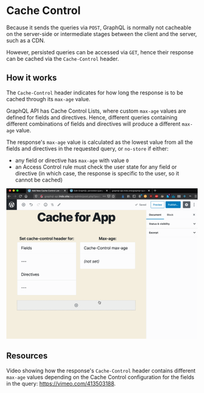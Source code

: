 # Cache Control

Because it sends the queries via `POST`, GraphQL is normally not cacheable on the server-side or intermediate stages between the client and the server, such as a CDN.

However, persisted queries can be accessed via `GET`, hence their response can be cached via the `Cache-Control` header.

## How it works

The `Cache-Control` header indicates for how long the response is to be cached through its `max-age` value.

GraphQL API has Cache Control Lists, where custom `max-age` values are defined for fields and directives. Hence, different queries containing different combinations of fields and directives will produce a different `max-age` value.

The response's `max-age` value is calculated as the lowest value from all the fields and directives in the requested query, or `no-store` if either:

- any field or directive has `max-age` with value `0`
- an Access Control rule must check the user state for any field or directive (in which case, the response is specific to the user, so it cannot be cached)

<a href="../../images/cache-control.gif" target="_blank">![Defining a cache control policy](../../images/cache-control.gif "Defining a cache control policy")</a>

## Resources

Video showing how the response's `Cache-Control` header contains different `max-age` values depending on the Cache Control configuration for the fields in the query: https://vimeo.com/413503188.
